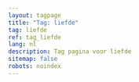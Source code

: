 ```yaml
---
layout: tagpage
title: "Tag: liefde"
tag: liefde
ref: tag_liefde
lang: nl
description: Tag pagina voor liefde
sitemap: false
robots: noindex
---
```

